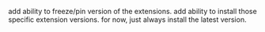 add ability to freeze/pin version of the extensions.
add ability to install those specific extension versions.
for now, just always install the latest version.